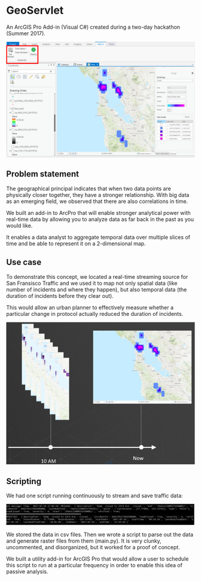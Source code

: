 # GeoServlet
An ArcGIS Pro Add-in (Visual C#) created during a two-day hackathon (Summer 2017).

![er](tool.png)

## Problem statement
The geographical principal indicates that when two data points are physically closer together, they have a stronger relationship. With big data as an emerging field, we observed that there are also correlations in time.

We built an add-in to ArcPro that will enable stronger analytical power with real-time data by allowing you to analyze data as far back in the past as you would like.

It enables a data analyst to aggregate temporal data over multiple slices of time and be able to represent it on a 2-dimensional map.

## Use case
To demonstrate this concept, we located a real-time streaming source for San Fransisco Traffic and we used it to map not only spatial data (like number of incidents and where they happen), but also temporal data (the duration of incidents before they clear out).

This would allow an urban planner to effectively measure whether a particular change in protocol actually reduced the duration of incidents. 

![er](processing.png)

## Scripting
We had one script running continuously to stream and save traffic data:

![er](stream.png)

We stored the data in csv files. Then we wrote a script to parse out the data and generate raster files from them (main.py).
It is very clunky, uncommented, and disorganized, but it worked for a proof of concept.

We built a utility add-in for ArcGIS Pro that would allow a user to schedule this script to run at a particular frequency in order to enable this idea of passive analysis.
 
